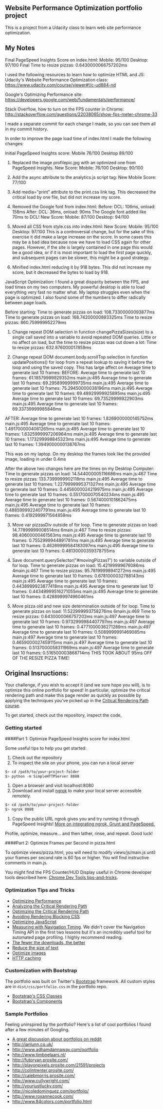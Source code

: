 ## Website Performance Optimization portfolio project
This is a project from a Udacity class to learn web site performance optimization.

## My Notes
Final PageSpeed Insights Score on index.html: Mobile: 95/100 Desktop: 97/100
Final Time to resize pizzas: 0.6430000066757202ms


I used the following resources to learn how to optimize HTML and JS:
Udacity's Website Performance Optimization class:
https://www.udacity.com/course/viewer#!/c-ud884-nd

Google's Optimizing Performance site:
https://developers.google.com/web/fundamentals/performance/

Stack Overflow, how to turn on the FPS counter in Chrome:
http://stackoverflow.com/questions/22038065/show-fps-meter-chrome-33

I made a separate commit for each change I made, so you can see them all in my commit history.

In order to improve the page load time of index.html I made the following changes:

Initial PageSpeed Insights score: Mobile 76/100 Desktop 89/100
1. Replaced the image profilepic.jpg with an optimized one from PageSpeed Insights.
New Score: Mobile: 76/100 Desktop: 90/100

2. Add the async attribute to the analytics.js script tag:
New Mobile Score: 77/100

3. Add media="print" attribute to the print.css link tag.
This decreased the critical load by one file, but did not increase my score.

4. Removed the Google font from index.html:
Before: DCL: 106ms, onload: 158ms
After: DCL: 36ms, onload: 90ms
The Google font added like 70ms to DCL!
New Score: Mobile: 87/100 Desktop: 94/100

5. Moved all CSS from style.css into index.html:
New Score: Mobile: 95/100 Desktop: 97/100
This is a controversial change, but for the sake of this exercise it did make a large increase on the score.
In some cases this may be a bad idea because now we have to load CSS again for other pages.
However, if the site is largely contained in one page this would be a good idea,
or if it is most important to load the first page quickly, and subsequent pages can be slower, this might be a good strategy.

6. Minified index.html reducing it by 918 bytes.
This did not increase my score, but it decreased the bytes to load by 918.

JavaScript Optimization:
I found a great disparity between the FPS, and load times on my two computers. My powerful desktop is able to load everything very fast no matter what. My laptop struggles even when the page is optimized.
I also found some of the numbers to differ radically between page loads.

Before starting:
Time to generate pizzas on load: 108.73300000093877ms
Time to generate pizzas on load: 168.74200000893325ms
Time to resize pizzas: 860.759999952279ms

1. Change repeat DOM selection in function changePizzaSizes(size) to a single call saved into a variable to avoid repeated DOM queries.
Little or no affect on load, but the time to resize pizzas was cut down a lot:
Time to resize pizzas: 632.876000017859ms

2. Change repeat DOM document.body.scrollTop selection in function updatePositions() for loop
from a repeat lookup to saving it before the loop and using the saved copy.
This has  large affect on Average time to generate last 10 frames:
BEFORE:
Average time to generate last 10 frames: 61.18579999929352ms
main.js:495 Average time to generate last 10 frames: 69.29589999999735ms
main.js:495 Average time to generate last 10 frames: 75.29450000038196ms
main.js:495 Average time to generate last 10 frames: 69.48929999925895ms
main.js:495 Average time to generate last 10 frames: 69.73529999922903ms
main.js:495 Average time to generate last 10 frames: 69.33739999985846ms

AFTER:
Average time to generate last 10 frames: 1.8269000000145752ms
main.js:495 Average time to generate last 10 frames: 1.4917000004061265ms
main.js:495 Average time to generate last 10 frames: 1.6325999997206964ms
main.js:495 Average time to generate last 10 frames: 1.173299998845323ms
main.js:495 Average time to generate last 10 frames: 1.3949000000138767ms

This was on my laptop. On my desktop the frames look like the provided image, loading in under 0.4ms

After the above two changes here are the times on my Desktop Computer:
Time to generate pizzas on load: 14.544000005116686ms
main.js:467 Time to resize pizzas: 133.7399999902118ms
main.js:495 Average time to generate last 10 frames: 1.2279999995371327ms
main.js:495 Average time to generate last 10 frames: 0.4456000024219975ms
main.js:495 Average time to generate last 10 frames: 0.5517000070540234ms
main.js:495 Average time to generate last 10 frames: 0.5674000101862475ms
main.js:495 Average time to generate last 10 frames: 0.4885999922407791ms
main.js:495 Average time to generate last 10 frames: 0.4192999971564859ms

3. Move var pizzasDiv outside of for loop.
Time to generate pizzas on load: 14.77899999008514ms
6main.js:467 Time to resize pizzas: 98.40600000461563ms
main.js:495 Average time to generate last 10 frames: 0.7552999944891781ms
main.js:495 Average time to generate last 10 frames: 0.46269999584183097ms
main.js:495 Average time to generate last 10 frames: 0.48130000359378755ms

4. Save document.querySelector("#movingPizzas1") to variable outside of for loop.
Time to generate pizzas on load: 15.42199999676086ms
4main.js:467 Time to resize pizzas: 95.78199998941272ms
main.js:495 Average time to generate last 10 frames: 0.6781000032788143ms
main.js:495 Average time to generate last 10 frames: 0.4438999923877418ms
main.js:495 Average time to generate last 10 frames: 0.44349999516271055ms
main.js:495 Average time to generate last 10 frames: 0.4288999974960461ms

5. Move pizza old and new size determination outside of for loop.
Time to generate pizzas on load: 11.522999993758276ms
6main.js:469 Time to resize pizzas: 0.6430000066757202ms
main.js:497 Average time to generate last 10 frames: 0.9732999984407797ms
main.js:497 Average time to generate last 10 frames: 0.4771000036271289ms
main.js:497 Average time to generate last 10 frames: 0.5089999991469085ms
main.js:497 Average time to generate last 10 frames: 0.4659000027459115ms
main.js:497 Average time to generate last 10 frames: 0.5137000058311969ms
main.js:497 Average time to generate last 10 frames: 0.516500003868714ms
THIS TOOK ABOUT 95ms OFF OF THE RESIZE PIZZA TIME!

## Original Insructions:

Your challenge, if you wish to accept it (and we sure hope you will), is to optimize this online portfolio for speed! In particular, optimize the critical rendering path and make this page render as quickly as possible by applying the techniques you've picked up in the [Critical Rendering Path course](https://www.udacity.com/course/ud884).

To get started, check out the repository, inspect the code,

### Getting started

####Part 1: Optimize PageSpeed Insights score for index.html

Some useful tips to help you get started:

1. Check out the repository
1. To inspect the site on your phone, you can run a local server

  ```bash
  $> cd /path/to/your-project-folder
  $> python -m SimpleHTTPServer 8080
  ```

1. Open a browser and visit localhost:8080
1. Download and install [ngrok](https://ngrok.com/) to make your local server accessible remotely.

  ``` bash
  $> cd /path/to/your-project-folder
  $> ngrok 8080
  ```

1. Copy the public URL ngrok gives you and try running it through PageSpeed Insights! [More on integrating ngrok, Grunt and PageSpeed.](http://www.jamescryer.com/2014/06/12/grunt-pagespeed-and-ngrok-locally-testing/)

Profile, optimize, measure... and then lather, rinse, and repeat. Good luck!

####Part 2: Optimize Frames per Second in pizza.html

To optimize views/pizza.html, you will need to modify views/js/main.js until your frames per second rate is 60 fps or higher. You will find instructive comments in main.js. 

You might find the FPS Counter/HUD Display useful in Chrome developer tools described here: [Chrome Dev Tools tips-and-tricks](https://developer.chrome.com/devtools/docs/tips-and-tricks).

### Optimization Tips and Tricks
* [Optimizing Performance](https://developers.google.com/web/fundamentals/performance/ "web performance")
* [Analyzing the Critical Rendering Path](https://developers.google.com/web/fundamentals/performance/critical-rendering-path/analyzing-crp.html "analyzing crp")
* [Optimizing the Critical Rendering Path](https://developers.google.com/web/fundamentals/performance/critical-rendering-path/optimizing-critical-rendering-path.html "optimize the crp!")
* [Avoiding Rendering Blocking CSS](https://developers.google.com/web/fundamentals/performance/critical-rendering-path/render-blocking-css.html "render blocking css")
* [Optimizing JavaScript](https://developers.google.com/web/fundamentals/performance/critical-rendering-path/adding-interactivity-with-javascript.html "javascript")
* [Measuring with Navigation Timing](https://developers.google.com/web/fundamentals/performance/critical-rendering-path/measure-crp.html "nav timing api"). We didn't cover the Navigation Timing API in the first two lessons but it's an incredibly useful tool for automated page profiling. I highly recommend reading.
* <a href="https://developers.google.com/web/fundamentals/performance/optimizing-content-efficiency/eliminate-downloads.html">The fewer the downloads, the better</a>
* <a href="https://developers.google.com/web/fundamentals/performance/optimizing-content-efficiency/optimize-encoding-and-transfer.html">Reduce the size of text</a>
* <a href="https://developers.google.com/web/fundamentals/performance/optimizing-content-efficiency/image-optimization.html">Optimize images</a>
* <a href="https://developers.google.com/web/fundamentals/performance/optimizing-content-efficiency/http-caching.html">HTTP caching</a>

### Customization with Bootstrap
The portfolio was built on Twitter's <a href="http://getbootstrap.com/">Bootstrap</a> framework. All custom styles are in `dist/css/portfolio.css` in the portfolio repo.

* <a href="http://getbootstrap.com/css/">Bootstrap's CSS Classes</a>
* <a href="http://getbootstrap.com/components/">Bootstrap's Components</a>

### Sample Portfolios

Feeling uninspired by the portfolio? Here's a list of cool portfolios I found after a few minutes of Googling.

* <a href="http://www.reddit.com/r/webdev/comments/280qkr/would_anybody_like_to_post_their_portfolio_site/">A great discussion about portfolios on reddit</a>
* <a href="http://ianlunn.co.uk/">http://ianlunn.co.uk/</a>
* <a href="http://www.adhamdannaway.com/portfolio">http://www.adhamdannaway.com/portfolio</a>
* <a href="http://www.timboelaars.nl/">http://www.timboelaars.nl/</a>
* <a href="http://futoryan.prosite.com/">http://futoryan.prosite.com/</a>
* <a href="http://playonpixels.prosite.com/21591/projects">http://playonpixels.prosite.com/21591/projects</a>
* <a href="http://colintrenter.prosite.com/">http://colintrenter.prosite.com/</a>
* <a href="http://calebmorris.prosite.com/">http://calebmorris.prosite.com/</a>
* <a href="http://www.cullywright.com/">http://www.cullywright.com/</a>
* <a href="http://yourjustlucky.com/">http://yourjustlucky.com/</a>
* <a href="http://nicoledominguez.com/portfolio/">http://nicoledominguez.com/portfolio/</a>
* <a href="http://www.roxannecook.com/">http://www.roxannecook.com/</a>
* <a href="http://www.84colors.com/portfolio.html">http://www.84colors.com/portfolio.html</a>
